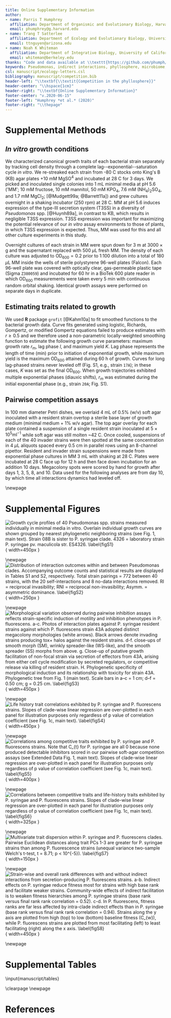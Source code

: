 ```yaml
---
title: Online Supplementary Information
author:
- name: Parris T Humphrey
  affiliation: Department of Organismic and Evolutionary Biology, Harvard University, Cambridge, MA. USA \newline Department of Ecology and Evolutionary Biology, University of Arizona, Tucson, AZ, USA
  email: phumphrey@g.harvard.edu
- name: Trang T Satterlee
  affiliation: Department of Ecology and Evolutionary Biology, University of Arizona, Tucson, AZ, USA
  email: ttnguyen@arizona.edu
- name: Noah K Whiteman
  affiliation: Department of Integrative Biology, University of California, Berkeley, CA. USA \newline Department of Ecology and Evolutionary Biology, University of Arizona, Tucson, AZ, USA
  email: whiteman@berkeley.edu
thanks: "Code and data available at \\texttt{https://github.com/phumph/competitive\\_hierarchies}."
keywords: Pseudomonas, indirect interactions, phyllosphere, microbiome, phytopathogen
csl: manuscript/ecology-letters.csl
bibliography: manuscript/competition.bib
header-left: "\\textbf{\\textit{Competition in the phyllosphere}}"
header-center: "\\hspace{1cm}"
header-right: "\\textbf{Online Supplementary Information}"
footer-center: "v.2020-06-15"
footer-left: "Humphrey *et al.* (2020)"
footer-right: "\\thepage"
---
```


# Supplemental Methods

## *In vitro* growth conditions

We characterized canonical growth traits of each bacterial strain separately by tracking cell density through a complete lag--exponential--saturation cycle *in vitro*. We re-streaked each strain from -80 C stocks onto King's B (KB) agar plates +10 mM MgSO<sup>4</sup> and incubated at 28 C for 3 days. We picked and inoculated single colonies into 1 mL minimal media at pH 5.6 ('MM'; 10 mM fructose, 10 mM mannitol, 50 mM KPO<sub>4</sub>, 7.6 mM (NH<sub>4</sub>)<sub>2</sub>SO<sub>4</sub>, and 1.7 mM MgCl<sub>2</sub>; [@Mudgett99a; @Barrett11a]) and grew cultures overnight in a shaking incubator (250 rpm) at 28 C. MM at pH 5.6 induces expression of the type-III secretion system (T3SS) in a diversity of *Pseudomonas* spp. [@Huynh89a], in contrast to KB, which results in negligible T3SS expression. T3SS expression was important for maximizing the potential relevance of our *in vitro* assay environments to those of plants, in which T3SS expression is expected. Thus, MM was used for this and all other culture experiments in this study.

Overnight cultures of each strain in MM were spun down for 3 m at $3000 \times \text{g}$ and the supernatant replaced with 500 $\mu$L fresh MM. The density of each culture was adjusted to $\text{OD}_{600} = 0.2$ prior to 1:100 dilution into a total of 180 $\mu\text{L}$ MM inside the wells of sterile polystyrene 96-well plates (Falcon). Each 96-well plate was covered with optically clear, gas-permeable plastic tape (Sigma `Z380059`) and incubated for 60 hr in a BioTek 600 plate reader in which $\text{OD}_{600}$ measurements were taken every 5 min with continuous random orbital shaking. Identical growth assays were performed on separate days in duplicate.

## Estimating traits related to growth

We used **R** package `grofit` [@Kahm10a] to fit smoothed functions to the bacterial growth data. Curve fits generated using logistic, Richards, Gompertz, or modified Gompertz equations failed to produce estimates with $r \geq 0.5$ and we therefore used a non-parametric locally-weighted smoothing function to estimate the following growth curve parameters: maximum growth rate $r_m$, lag phase $l$, and maximum yield $K$. Lag phase represents the length of time (min) prior to initiation of exponential growth, while maximum yield is the maximum $\text{OD}_{600}$ attained during 60 h of growth. Curves for long lag-phased strains never leveled off (Fig. S1, e.g., strain `17A`); in these cases, $K$ was set as the final $\text{OD}_{600}$. When growth trajectories exhibited multiple exponential phases (diauxic shifts), $r_m$ was estimated during the initial exponential phase (e.g., strain `20A`; Fig. S1).

## Pairwise competition assays

In 100 mm diameter Petri dishes, we overlaid 4 mL of 0.5% (w/v) soft agar inoculated with a resident strain overtop a sterile base layer of growth medium (minimal medium + 1% w/v agar). The top agar overlay for each plate contained a suspension of a single resident strain inoculated at $5 \times 10^{5} \text{ml}^{-1}$ while soft agar was still molten ~42 C. Once cooled, suspensions of each of the 40 invader strains were then spotted at the same concentration in 4 $\mu$L aliquots spaced every 0.5 cm in parallel rows using an 8-channel pipettor. Resident and invader strain suspensions were made from exponential phase cultures in MM 3 mL with shaking at 28 C. Plates were incubated at 28 C face up for 12 h and then face down incubation for an addition 10 days. Megacolony spots were scored by hand for growth after days 1, 3, 5, 8, and 10. Data used for the following analyses are from day 10, by which time all interactions dynamics had leveled off.

\newpage
# Supplemental Figures

<!-- ********* -->
<!-- FIGURE S1 -->
<!-- ********* -->

![**Growth cycle profiles of 40 *Pseudomonas* spp. strains measured individually in minimal media *in vitro*.** Overlain individual growth curves are shown grouped by nearest phylogenetic neighboring strains (see Fig. 1, main text). Strain `08B` is sister to *P. syringae* clade. `4326` = laboratory strain *P. syringae* pv. maculicola str. `ES4326`. \label{figS1}](manuscript/figures/figureS1.png){ width=450px }

<!-- ********* -->
<!-- FIGURE S2 -->
<!-- ********* -->

\newpage
![**Distribution of interaction outcomes within and between *Pseudomonas* clades**. Accompanying outcome counts and statistical results are displayed in Tables S1 and S2, respectively. Total strain pairings = 772 between 40 strains, with the 20 self-interactions and 8 no-data interactions removed. `RI` = reciprocal invasibility; `RNI` = reciprocal non-invasibility; `Asymm.` = asymmetric dominance. \label{figS2}](manuscript/figures/figureS2.png){ width=250px }

<!-- ********* -->
<!-- FIGURE S3 -->
<!-- ********* -->

\newpage
![**Morphological variation observed during pairwise inhibition assays reflects strain-specific induction of motility and inhibition phenotypes in *P. fluorescens*.** **a-c**. Photos of interaction plates against *P. syringae* resident strains against which *P. fluorescens* strain `43A` adopted distinct megacolony morphologies (white arrows). Black arrows denote invading strains producing tox+ halos against the resident strains. **d-f**. close-ups of smooth morph (SM), wrinkly spreader-like (WS-like), and the smooth spreader (SS) morphs from above. **g**. Close-up of putative growth facilitation of non-focal strain via secretion of effectors from 43A, arising from either cell cycle modification by secreted regulators, or competitive release via killing of resident strain. H. Phylogenetic specificity of morphological induction and its relationship with toxicity for strain `43A`. Phylogenetic tree from Fig. 1 (main text). Scale bars in **a–c** = 1 cm; **d–f** = 0.50 cm; **g** = 0.25 cm. \label{figS3}](manuscript/figures/figureS3.png){ width=450px }

<!-- ********* -->
<!-- FIGURE S4 -->
<!-- ********* -->

\newpage
![**Life history trait correlations exhibited by *P. syringae* and *P. fluorescens* strains.** Slopes of clade-wise linear regression are over-plotted in each panel for illustration purposes only regardless of $p$ value of correlation coefficient (see Fig. 1c, main text). \label{figS4}](manuscript/figures/figureS4.png){ width=450px }

<!-- ********* -->
<!-- FIGURE S5 -->
<!-- ********* -->

\newpage
![**Correlations among competitive traits exhibited by *P. syringae* and *P. fluorescens* strains.** Note that $C_{t}$ for *P. syringae* are all 0 because none produced detectable inhibitors scored in our pairwise soft-agar competition assays (see Extended Data Fig. 1, main text). Slopes of clade-wise linear regression are over-plotted in each panel for illustration purposes only regardless of $p$ value of correlation coefficient (see Fig. 1c, main text). \label{figS5}](manuscript/figures/figureS5.png){ width=400px }

<!-- ********* -->
<!-- FIGURE S6 -->
<!-- ********* -->

\newpage
![**Correlations between competitive traits and life-history traits exhibited by *P. syringae* and *P. fluorescens* strains.** Slopes of clade-wise linear regression are over-plotted in each panel for illustration purposes only regardless of $p$ value of correlation coefficient (see Fig. 1c, main text). \label{figS6}](manuscript/figures/figureS6.png){ width=325px }

<!-- ********* -->
<!-- FIGURE S7 -->
<!-- ********* -->

\newpage
![**Multivariate trait dispersion within *P. syringae* and *P. fluorescens* clades**. Pairwise Euclidean distances along trait PCs 1-3 are greater for *P. syringae* strains than among *P. fluorescence* strains (unequal variance two-sample Welch's $t$-test, $t = 8.71; p < 10^{-5}$). \label{figS7}](manuscript/figures/figureS7.png){ width=150px }

<!-- ********* -->
<!-- FIGURE S8 -->
<!-- ********* -->

\newpage
![**Strain-wise and overall rank differences with and without indirect interactions from secretion-producing *P. fluorescens* strains**. **a-b.** Indirect effects on *P. syringae* reduce fitness most for strains with high base rank and facilitate weaker strains. Community-wide effects of indirect facilitation is to weaken fitness hierarchies among *P. syringae* strains (base rank versus final rank rank correlation = 0.52). **c-d.** In *P. fluorescens*, fitness ranks are far less affected by intra-clade indirect effects than in *P. syringae* (base rank versus final rank rank correlation $= 0.94$). Strains along the $y$ axis are plotted from high (top) to low (bottom) baseline fitness ($C_{w}$), while *P. fluorescens* strains are plotted from most facilitating (left) to least facilitating (right) along the $x$ axis. \label{figS8}](manuscript/figures/figureS8.png){ width=450px }

\newpage

# Supplemental Tables

\input{manuscript/tables}

\clearpage
\newpage

# References
